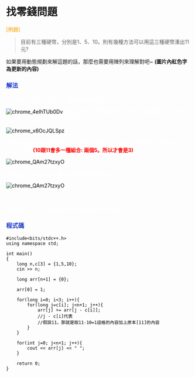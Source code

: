 # 找零錢問題

<font color=#F7A004>[例題]</font>
>目前有三種硬幣，分別是1、5、10。則有幾種方法可以用這三種硬幣湊出11元?   
>
如果要用動態規劃來解這題的話，那麼也需要用陣列來理解對吧~
**(圖片內紅色字為更新的內容)**

### <font color=#1936C9>解法</font>
<font color=#000000>
    <font color=#FFFFFF>開一個大小為11+1的陣列，裡面的值如圖所示</font>
<font color=#000000>
    
    
![chrome_4eIhTUb0Dv](https://hackmd.io/_uploads/HkBkGcJG0.png)
    <font color=#FFFFFF>如果只有1元一種硬幣的話，則代表每個數都可以湊出來，所以每格都加1(不包含arr[0])</font>
</font>

![chrome_x6OcJQLSpz](https://hackmd.io/_uploads/ryN1r9JfR.png)


<font color=#FFFFFF>但當有1元和5元兩種硬幣時，那麼就代表陣列內>=5的格子都會多一種組合(多了5)，如下圖</font>
<font color=#FF0000>**(10跟11會多一種組合: 兩個5。所以才會是3)**</font>

![chrome_QAm27tzxyO](https://hackmd.io/_uploads/SJc7Sckz0.png)

<font color=#FFFFFF>如果再加入10元的話，陣列就會變成變成這樣</font>

![chrome_QAm27tzxyO](https://hackmd.io/_uploads/B19iS5yMA.png)

<br>
    
<font color=#FFFFFF>道理懂了吧，接下來看看該如何用動態規劃實現吧 :D</font>

### <font color=#1936C9>程式碼</font>
``` cpp=
#include<bits/stdc++.h>
using namespace std;

int main()
{
	long n,c[3] = {1,5,10};
	cin >> n;
	
	long arr[n+1] = {0};
	
	arr[0] = 1;
		
	for(long i=0; i<3; i++){
		for(long j=c[i]; j<n+1; j++){
			arr[j] += arr[j - c[i]];
			//j - c[i]代表 
			//假設11，那就是取11-10=1這格的內容加上原本[11]的內容 
		}
	}
	
	for(int j=0; j<n+1; j++){
		cout << arr[j] << " ";
	}
	
	return 0;
}

```
